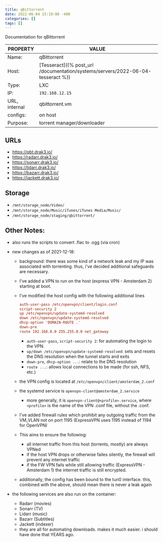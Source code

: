 ```yaml
---
title: qBittorrent
date: 2022-06-04 15:19:00 -400
categories: []
tags: []
---
```


Documentation for qBittorrent

| PROPERTY      | VALUE                                                                           |
| ------------- | ------------------------------------------------------------------------------- |
| Name:         | qBittorrent                                                                     |
| Host:         | [Tesseract]({% post_url /documentation/systems/servers/2022-06-04-tesseract %}) |
| Type:         | LXC                                                                             |
| IP:           | `192.168.12.15`                                                                 |
| URL, internal | qbittorrent.vm                                                                  |
| configs:      | on host                                                                         |
| Purpose:      | torrent manager/downloader                                                      |

## URLs

- https://qbt.drak3.io/
- https://radarr.drak3.io/
- https://sonarr.drak3.io/
- https://lidarr.drak3.io/
- https://bazarr.drak3.io/
- https://jackett.drak3.io/

## Storage

- `/mnt/storage_node/Video/`
- `/mnt/storage_node/Music/iTunes/iTunes Media/Music/`
- `/mnt/storage_node/staging/qbittorrent/`

## Other Notes:

- also runs the scripts to convert .flac to .ogg (via cron)

- new changes as of 2021-12-18:

  - background: there was some kind of a network leak and my IP was associated with torrenting. thus, i've decided additional safeguards are necessary.
  - I've added a VPN to run on the host (express VPN - Amsterdam 2) starting at boot.
  - I've modified the host config with the following additional lines

    ```conf
    auth-user-pass /etc/openvpn/client/login.conf
    script-security 2
    up /etc/openvpn/update-systemd-resolved
    down /etc/openvpn/update-systemd-resolved
    dhcp-option 'DOMAIN-ROUTE .'
    down-pre
    route 192.168.0.0 255.255.0.0 net_gateway
    ```

    - `auth-user-pass`, `script-security 2`: for automating the login to the VPN.
    - `up/down /etc/openvpn/update-systemd-resolved`: sets and resets the DNS resolution when the tunnel starts and exits
    - `down-pre`, `dhcp-option ...`: relate to the DNS resolution
    - `route ...`: allows local connections to be made (for ssh, NFS, etc.)

  - the VPN config is located at `/etc/openvpn/client/amsterdam_2.conf`
  - the systemd service is `openvpn-client@amsterdam_2.service`
    - more generally, it is `openvpn-client@<profile>.service`, where `<profile>` is the name of the VPN .conf file, without the .conf.
  - I've added firewall rules which prohibit any outgoing traffic from the VM_VLAN not on port 1195 (ExpressVPN uses 1195 instead of 1194 for OpenVPN)
  - This aims to ensure the following:
    - all internet traffic from this host (torrents, mostly) are always VPNed
    - if the host VPN drops or otherwise failes silently, the firewall will prevent any internet traffic
    - if the FW VPN fails while still allowing traffic (ExpressVPN - Amsterdam 1) the internet traffic is still encrypted.
  - additionally, the config has been bound to the tun0 interface. this, combined with the above, should mean there is never a leak again

- the following services are also run on the container:
  - Radarr (movies)
  - Sonarr (TV)
  - Lidarr (music)
  - Bazarr (Subtitles)
  - Jackett (indexer)
  - they are all for automating downloads. makes it much easier. i should have done that YEARS ago.
